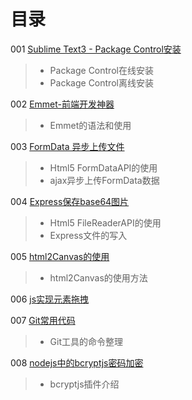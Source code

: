 # 目录

001 [Sublime Text3 - Package Control安装](https://github.com/luosijie/blog/blob/master/%5B001%5D%20Sublime%20Text3%20-%20Package%20Control%E5%AE%89%E8%A3%85.md)
>+ Package Control在线安装
>+ Package Control离线安装

002 [Emmet-前端开发神器](https://github.com/luosijie/blog/blob/master/%5B002%5D%20Emmet-%E5%89%8D%E7%AB%AF%E5%BC%80%E5%8F%91%E7%A5%9E%E5%99%A8.md)
>+ Emmet的语法和使用

003 [FormData 异步上传文件](https://github.com/luosijie/blog/blob/master/%5B003%5D%20FormData%20%E5%BC%82%E6%AD%A5%E4%B8%8A%E4%BC%A0%E6%96%87%E4%BB%B6.md)
>+ Html5 FormDataAPI的使用
>+ ajax异步上传FormData数据

004 [Express保存base64图片](https://github.com/luosijie/blog/blob/master/%5B004%5D%20Express%E4%BF%9D%E5%AD%98base64%E5%9B%BE%E7%89%87.md)
>+ Html5 FileReaderAPI的使用
>+ Express文件的写入

005 [html2Canvas的使用](http://html2canvas.hertzen.com/documentation.html)       
>+ html2Canvas的使用方法 

006 [js实现元素拖拽](https://github.com/luosijie/Front-end-Blog/blob/master/%5B006%5D%20js%E5%AE%9E%E7%8E%B0%E5%85%83%E7%B4%A0%E6%8B%96%E6%8B%BD.md)

007 [Git常用代码](https://github.com/luosijie/Front-end-Blog/blob/master/%5B007%5D%20Git%E5%B8%B8%E7%94%A8%E4%BB%A3%E7%A0%81.md)
>+ Git工具的命令整理

008 [nodejs中的bcryptjs密码加密](https://github.com/luosijie/Front-end-Blog/blob/master/%5B008%5D%20nodejs%E4%B8%AD%E7%9A%84bcryptjs%E5%AF%86%E7%A0%81%E5%8A%A0%E5%AF%86.md)
>+ bcryptjs插件介绍
